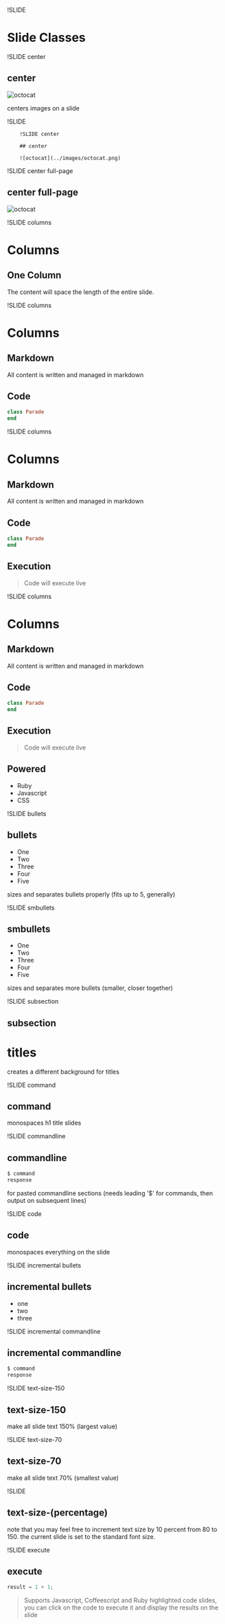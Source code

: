 !SLIDE

# Slide Classes

!SLIDE center

## center

![octocat](../images/octocat.png)

centers images on a slide

!SLIDE

```
    !SLIDE center

    ## center

    ![octocat](../images/octocat.png) 
```

!SLIDE center full-page

## center full-page

![octocat](../images/octocat.png)

!SLIDE columns

# Columns

## One Column

The content will space the length of the entire slide.

!SLIDE columns

# Columns

## Markdown

All content is written and managed in markdown

## Code

```ruby
class Parade
end
```

!SLIDE columns

# Columns

## Markdown

All content is written and managed in markdown

## Code

```ruby
class Parade
end
```

## Execution

> Code will execute live


!SLIDE columns

# Columns

## Markdown

All content is written and managed in markdown

## Code

```ruby
class Parade
end
```

## Execution

> Code will execute live


## Powered

* Ruby
* Javascript
* CSS

!SLIDE bullets

## bullets

* One
* Two
* Three
* Four
* Five

sizes and separates bullets properly (fits up to 5, generally)

!SLIDE smbullets

## smbullets

* One
* Two
* Three
* Four
* Five

sizes and separates more bullets (smaller, closer together)

!SLIDE subsection

## subsection

# titles

creates a different background for titles

!SLIDE command

## command

monospaces h1 title slides

!SLIDE commandline

## commandline

```bash
$ command
response
```

for pasted commandline sections (needs leading '$' for commands, then
output on subsequent lines)

!SLIDE code

## code

monospaces everything on the slide

!SLIDE incremental bullets

## incremental bullets

* one
* two
* three

!SLIDE incremental commandline

## incremental commandline

```bash
$ command
response
```

!SLIDE text-size-150

## text-size-150

make all slide text 150% (largest value)

!SLIDE text-size-70

## text-size-70

make all slide text 70% (smallest value)

!SLIDE

## text-size-(percentage)

note that you may feel free to increment text size by 10 percent
from 80 to 150. the current slide is set to the standard font size.

!SLIDE execute

## execute

```javascript
result = 1 + 1;
```

> Supports Javascript, Coffeescript and Ruby highlighted code slides, you can
click on the code to execute it and display the results on the slide